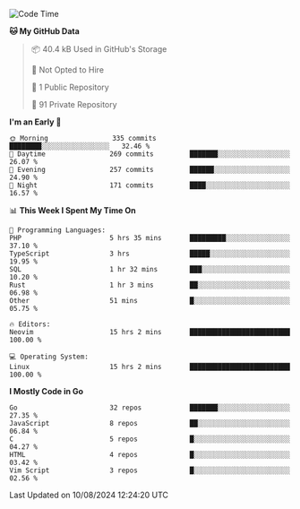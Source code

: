 
<!--START_SECTION:waka-->
![Code Time](http://img.shields.io/badge/Code%20Time-5%2C142%20hrs%203%20mins-blue)

**🐱 My GitHub Data** 

> 📦 40.4 kB Used in GitHub's Storage 
 > 
> 🚫 Not Opted to Hire
 > 
> 📜 1 Public Repository 
 > 
> 🔑 91 Private Repository 
 > 
**I'm an Early 🐤** 

```text
🌞 Morning                335 commits         ████████░░░░░░░░░░░░░░░░░   32.46 % 
🌆 Daytime                269 commits         ███████░░░░░░░░░░░░░░░░░░   26.07 % 
🌃 Evening                257 commits         ██████░░░░░░░░░░░░░░░░░░░   24.90 % 
🌙 Night                  171 commits         ████░░░░░░░░░░░░░░░░░░░░░   16.57 % 
```


📊 **This Week I Spent My Time On** 

```text
💬 Programming Languages: 
PHP                      5 hrs 35 mins       █████████░░░░░░░░░░░░░░░░   37.10 % 
TypeScript               3 hrs               █████░░░░░░░░░░░░░░░░░░░░   19.95 % 
SQL                      1 hr 32 mins        ███░░░░░░░░░░░░░░░░░░░░░░   10.20 % 
Rust                     1 hr 3 mins         ██░░░░░░░░░░░░░░░░░░░░░░░   06.98 % 
Other                    51 mins             █░░░░░░░░░░░░░░░░░░░░░░░░   05.75 % 

🔥 Editors: 
Neovim                   15 hrs 2 mins       █████████████████████████   100.00 % 

💻 Operating System: 
Linux                    15 hrs 2 mins       █████████████████████████   100.00 % 
```

**I Mostly Code in Go** 

```text
Go                       32 repos            ███████░░░░░░░░░░░░░░░░░░   27.35 % 
JavaScript               8 repos             ██░░░░░░░░░░░░░░░░░░░░░░░   06.84 % 
C                        5 repos             █░░░░░░░░░░░░░░░░░░░░░░░░   04.27 % 
HTML                     4 repos             █░░░░░░░░░░░░░░░░░░░░░░░░   03.42 % 
Vim Script               3 repos             █░░░░░░░░░░░░░░░░░░░░░░░░   02.56 % 
```




 Last Updated on 10/08/2024 12:24:20 UTC
<!--END_SECTION:waka-->
